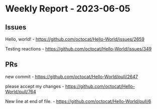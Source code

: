 # Weekly Report - 2023-06-05

## Issues

Hello, world! - https://github.com/octocat/Hello-World/issues/2659

Testing reactions - https://github.com/octocat/Hello-World/issues/349



## PRs

new commit - https://github.com/octocat/Hello-World/pull/2647

please accept my changes - https://github.com/octocat/Hello-World/pull/764

New line at end of file. - https://github.com/octocat/Hello-World/pull/6


